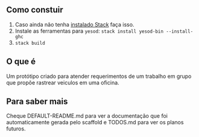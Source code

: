 ## Como constuir
1. Caso ainda não tenha [instalado Stack](https://haskell-lang.org/get-started) faça isso.
2. Instale as ferramentas para `yesod`: `stack install yesod-bin --install-ghc`
3. `stack build`

## O que é
Um protótipo criado para atender requerimentos de um trabalho em grupo que propõe rastrear veiculos em uma oficina.


## Para saber mais
Cheque DEFAULT-README.md para ver a documentação que foi automaticamente gerada pelo scaffold e TODOS.md para ver os planos futuros.
